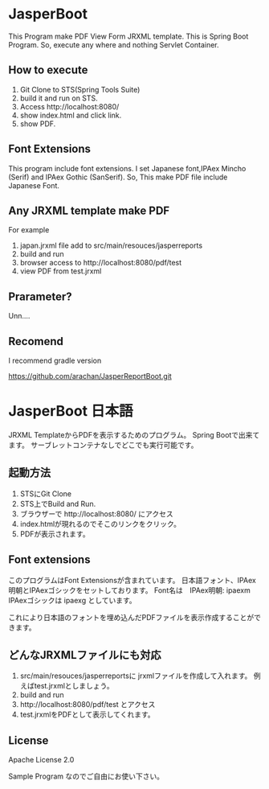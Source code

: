 JasperBoot
==============

This Program make PDF View Form JRXML template.
This is Spring Boot Program.
So, execute any where and nothing Servlet Container.

## How to execute

1. Git Clone to STS(Spring Tools Suite)
2. build it and run on STS.
3. Access http://localhost:8080/
4. show index.html and click link.
5. show PDF.

## Font Extensions
This program include font extensions.
I set Japanese font,IPAex Mincho (Serif) and IPAex Gothic (SanSerif).
So, This make PDF file include Japanese Font.

## Any JRXML template make PDF
For example
1. japan.jrxml file add to src/main/resouces/jasperreports  
2. build and run
3. browser access to http://localhost:8080/pdf/test 
4. view PDF from test.jrxml

## Prarameter?

Unn....

## Recomend

I recommend gradle version

https://github.com/arachan/JasperReportBoot.git

JasperBoot 日本語
===========
JRXML TemplateからPDFを表示するためのプログラム。
Spring Bootで出来てます。
サーブレットコンテナなしでどこでも実行可能です。

## 起動方法 

1. STSにGit Clone
2. STS上でBuild and Run.
3. ブラウザーで http://localhost:8080/ にアクセス
4. index.htmlが現れるのでそこのリンクをクリック。
5. PDFが表示されます。

## Font extensions

このプログラムはFont Extensionsが含まれています。
日本語フォント、IPAex明朝とIPAexゴシックをセットしております。
Font名は　IPAex明朝: ipaexm IPAexゴシックは ipaexg としています。
 
これにより日本語のフォントを埋め込んだPDFファイルを表示作成することができます。

## どんなJRXMLファイルにも対応

1. src/main/resouces/jasperreportsに jrxmlファイルを作成して入れます。
   例えばtest.jrxmlとしましょう。
2. build and run
3. http://localhost:8080/pdf/test とアクセス
4. test.jrxmlをPDFとして表示してくれます。

## License

Apache License 2.0

Sample Program なのでご自由にお使い下さい。



